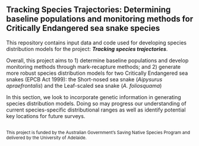 ## Tracking Species Trajectories: Determining baseline populations and monitoring methods for Critically Endangered sea snake species

This repository contains input data and code used for developing species distribution models for the project: <i><b>Tracking species trajectories</i></b>.

Overall, this project aims to 1) determine baseline populations and develop monitoring methods through mark-recapture methods; and 2) generate more robust species distribution models for two Critically Endangered sea snakes (EPCB Act 1999): the Short-nosed sea snake (<i>Aipysurus apraefrontalis</i>) and the Leaf-scaled sea snake (<i>A. foliosquama</i>)

In this section, we look to incorporate genetic information in generating species distribution models. Doing so may progress our understanding of current species-specific distributional ranges as well as identify potential key locations for future surveys.


##
<sub>This project is funded by the Australian Government’s Saving Native Species Program and delivered by the University of Adelaide.</sub>